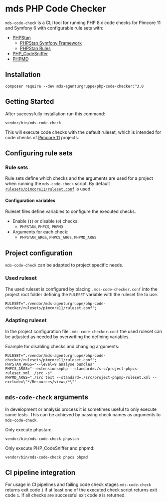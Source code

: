 # mds PHP Code Checker

`mds-code-check` is a CLI tool for running PHP 8.x code checks for Pimcore 11 and Symfony 6 with configurable rule sets with:

- [PHPStan](https://phpstan.org/)
  - [PHPStan Symfony Framework](https://github.com/phpstan/phpstan-symfony)
  - [PHPStan Rules](https://github.com/symplify/phpstan-rules)
- [PHP_CodeSniffer](https://github.com/squizlabs/PHP_CodeSniffer)
- [PHPMD](https://github.com/phpmd/phpmd)

## Installation

```
composer require --dev mds-agenturgruppe/php-code-checker:^3.0
```

## Getting Started

After successfully installation run this command:

```
vendor/bin/mds-code-check
```

This will execute code checks with the default ruleset, which is intended for code checks of [Pimcore 11](https://github.com/pimcore) projects.

## Configuring rule sets

### Rule sets

Rule sets define which checks and the arguments are used for a project when running the `mds-code-check` script. By
default [`rulesets/pimcore11/ruleset.conf`](rulesets/pimcore11/ruleset.conf) is used.

#### Configuration variables

Ruleset files define variables to configure the executed checks.

- Enable (`1`) or disable (`0`) checks:
  - `PHPSTAN`, `PHPCS`, `PHPMD`
- Arguments for each check:
  - `PHPSTAN_ARGS`, `PHPCS_ARGS`, `PHPMD_ARGS`

## Project configuration

`mds-code-check` can be adapted to project specific needs.

### Used ruleset

The used ruleset is configured by placing `.mds-code-checker.conf` into the project root folder defining the `RULESET` variable with the ruleset file to use.

```
RULESET="./vendor/mds-agenturgruppe/php-code-checker/rulesets/pimcore11/ruleset.conf";
```

### Adapting ruleset

In the project configuration file `.mds-code-checker.conf` the used ruleset can be adjusted as needed by overwriting the defining variables.

Example for disabling checks and changing arguments:

```
RULESET="./vendor/mds-agenturgruppe/php-code-checker/rulesets/pimcore11/ruleset.conf";
PHPSTAN_ARGS="--level=9 analyse bundles"
PHPCS_ARGS="--extensions=php --standard=./src/project-phpcs-ruleset.xml ./src -s"
PHPMD_ARGS="./src text --standard=./src/project-phpmp-ruleset.xml --exclude=\"*/Resources/views/*\""
```

## `mds-code-check` arguments

In development or analysis process it is sometimes useful to only execute some tests. This can be achieved by passing check names as arguments to `mds-code-check`.

Only execute phpstan:

```
vendor/bin/mds-code-check phpstan
```

Only execute PHP_CodeSniffer and phpmd:

```
vendor/bin/mds-code-check phpcs phpmd
```

## CI pipeline integration

For usage in CI pipelines and failing code check stages `mds-code-check` returns exit code `1` if at least one of the executed check script returns exit code `1`. If all checks are
successful exit code `0` is returned.
